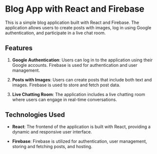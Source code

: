  # Blog App with React and Firebase

This is a simple blog application built with React and Firebase. The application allows users to create posts with images, log in using Google authentication, and participate in a live chat room.

## Features

1. **Google Authentication**: Users can log in to the application using their Google accounts. Firebase is used for authentication and user management.

2. **Posts with Images**: Users can create posts that include both text and images. Firebase is used to store and fetch post data.

3. **Live Chatting Room**: The application includes a live chatting room where users can engage in real-time conversations.

## Technologies Used

- **React**: The frontend of the application is built with React, providing a dynamic and responsive user interface.

- **Firebase**: Firebase is utilized for authentication, user management, storing and fetching posts, and hosting.
